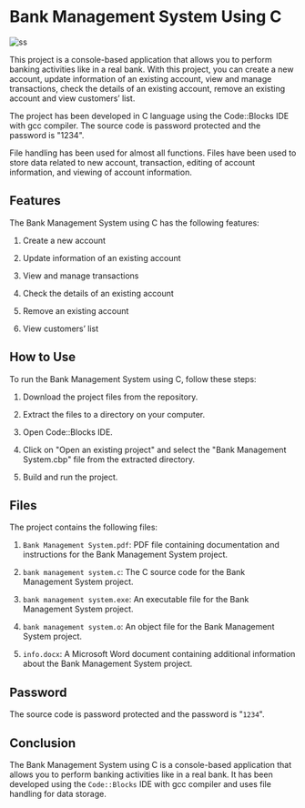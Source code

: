 # Bank Management System Using C

![ss](https://user-images.githubusercontent.com/93007427/154793792-72f134f9-464e-4586-a93f-fc4c115afe8f.jpg)


This project is a console-based application that allows you to perform banking activities like in a real bank. With this project, you can create a new account, update information of an existing account, view and manage transactions, check the details of an existing account, remove an existing account and view customers’ list.

The project has been developed in C language using the Code::Blocks IDE with gcc compiler. The source code is password protected and the password is "1234".

File handling has been used for almost all functions. Files have been used to store data related to new account, transaction, editing of account information, and viewing of account information.



## Features
The Bank Management System using C has the following features:

1. Create a new account

2. Update information of an existing account

3. View and manage transactions

4. Check the details of an existing account

5. Remove an existing account

6. View customers’ list



## How to Use
To run the Bank Management System using C, follow these steps:

1. Download the project files from the repository.

2. Extract the files to a directory on your computer.

3. Open Code::Blocks IDE.

4. Click on "Open an existing project" and select the "Bank Management System.cbp" file from the extracted directory.

5. Build and run the project.



## Files
The project contains the following files:

1. `Bank Management System.pdf`: PDF file containing documentation and instructions for the Bank Management System project.

2. `bank management system.c`: The C source code for the Bank Management System project.

3. `bank management system.exe`: An executable file for the Bank Management System project.

4. `bank management system.o`: An object file for the Bank Management System project.

5. `info.docx`: A Microsoft Word document containing additional information about the Bank Management System project.



## Password
The source code is password protected and the password is "`1234`".

## Conclusion
The Bank Management System using C is a console-based application that allows you to perform banking activities like in a real bank. It has been developed using the `Code::Blocks` IDE with gcc compiler and uses file handling for data storage.

